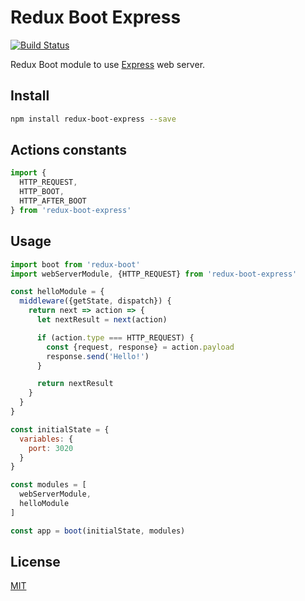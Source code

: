 # Redux Boot Express

[![Build Status](https://travis-ci.org/choko-org/redux-boot-express.svg?branch=master)](https://travis-ci.org/choko-org/redux-boot-express)

Redux Boot module to use [Express](http://expressjs.com/) web server.

## Install
```bash
npm install redux-boot-express --save
```

## Actions constants

```js
import {
  HTTP_REQUEST,
  HTTP_BOOT,
  HTTP_AFTER_BOOT
} from 'redux-boot-express'
```

## Usage

```js
import boot from 'redux-boot'
import webServerModule, {HTTP_REQUEST} from 'redux-boot-express'

const helloModule = {
  middleware({getState, dispatch}) {
    return next => action => {
      let nextResult = next(action)

      if (action.type === HTTP_REQUEST) {
        const {request, response} = action.payload
        response.send('Hello!')
      }

      return nextResult
    }
  }
}

const initialState = {
  variables: {
    port: 3020
  }
}

const modules = [
  webServerModule,
  helloModule
]

const app = boot(initialState, modules)
```

## License

[MIT](LICENSE.md)
